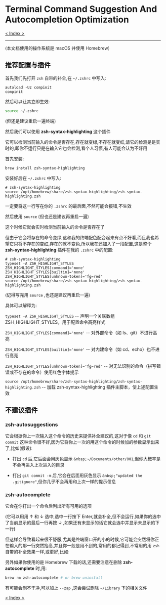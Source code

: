 # Terminal Command Suggestion And Autocompletion Optimization

[< Index >](/index.md)

---

(本文档使用的操作系统是 macOS 并使用 Homebrew)

## 推荐配置与插件

首先我们先打开 `zsh` 自带的补全,在 `~/.zshrc` 中写入:

```plaintext
autoload -Uz compinit
compinit
```

然后可以让其立即生效:

```zsh
source ~/.zshrc
```

(但还是建议重启一遍终端)

然后我们可以使用 **zsh-syntax-highlighting** 这个插件

它可以检测当前输入的命令是否存在,存在就变绿,不存在就变红,请它的检测是是实时的,即你不运行只是在输入它也会检测,看个人习惯,有人可能会认为不好用

首先安装:

```zsh
brew install zsh-syntax-highlighting
```

安装好后在 `~/.zshrc` 中写入:

```plaintext
# zsh-syntax-highlighting
source /opt/homebrew/share/zsh-syntax-highlighting/zsh-syntax-highlighting.zsh
```

一定要将这一行写在你的 `.zshrc` 的最后面,不然可能会报错,不生效

然后使用 `source` (但也还是建议再重启一遍)

这个时候它就会实时检测当前输入的命令是否存在了

但由于它会将存在的命令变绿,这和我的终端配色配合起来有点不好看,而且我也希望它只将不存在的变红,存在的就不变色,所以我在还加入了一段配置,这是整个 **zsh-syntax-highlighting** 插件在我的 `.zshrc` 中的配置:

```plaintext
# zsh-syntax-highlighting
typeset -A ZSH_HIGHLIGHT_STYLES
ZSH_HIGHLIGHT_STYLES[command]='none'
ZSH_HIGHLIGHT_STYLES[builtin]='none'
ZSH_HIGHLIGHT_STYLES[unknown-token]='fg=red'
source /opt/homebrew/share/zsh-syntax-highlighting/zsh-syntax-highlighting.zsh
```

(记得写完用 `source` ,也还是建议再重启一遍)

具体可以解释为:

`typeset -A ZSH_HIGHLIGHT_STYLES` -- 声明一个关联数组 ZSH_HIGHLIGHT_STYLES，用于配置命令高亮样式

`ZSH_HIGHLIGHT_STYLES[command]='none'` -- 对外部命令（如 ls、git）不进行高亮

`ZSH_HIGHLIGHT_STYLES[builtin]='none'` -- 对内建命令（如 cd、echo）也不进行高亮

`ZSH_HIGHLIGHT_STYLES[unknown-token]='fg=red'` -- 对无法识别的命令（拼写错误或不存在的命令）使用红色字体提示

`source /opt/homebrew/share/zsh-syntax-highlighting/zsh-syntax-highlighting.zsh` -- 加载 zsh-syntax-highlighting 插件主脚本，使上述配置生效


## 不建议插件

### zsh-autosuggestions

它会根据你上一次输入这个命令的历史来提供补全建议的,这对于像 `cd` 和 `git commit` 这种命令很不好,因为它将你上一次的用这个命令的时候加的参数显示出来了,比如(假设):

* 打出 `cd` 后,它后面会用灰色显示 `&nbsp;~/Documents/other/001`,但你大概率是不会再进入上次进入的目录

* 打出 `git commit -m` 后,它会在后面用灰色显示 `&nbsp;"updated the .gitignore"`,但你几乎不会再用和上次一样的提示信息

### **zsh-autocomplete**

它会在你打出一个命令后列出所有可用的选项

(它可以用用 ↑ 和 ↓ 选中,选中一行按下 Enter,就会补全,但不会运行,如果你的选中了当前显示的最后一行再按 ↓ ,如果还有未显示的话它就会选中并显示未显示的下一行)

但这样会导致看起来很不舒服,尤其是终端窗口开的小的时候,它可能会突然将你正在输入的那一行突然抬高,并且你一般是用不到的,常用的都记得到,不常用的用 `zsh` 自带的补全效果一样,或更好,比如:

另外如果你使用的是 Homebrew 下载的话,还需要注意在删除 **zsh-autocomplete** 时,用:

```zsh
brew rm zsh-autocomplete # or brew uninstall
```

有可能会删不干净,可以加上 `--zap` ,这会尝试删除 `~/Library` 下的相关文件

[< Index >](/index.md)